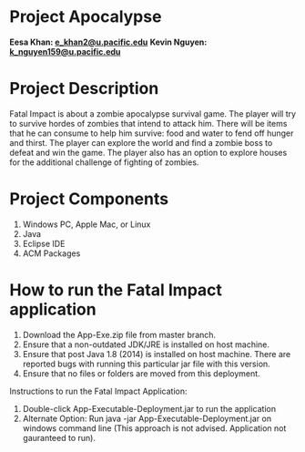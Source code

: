 # Project Apocalypse 
**Eesa Khan: e_khan2@u.pacific.edu**
**Kevin Nguyen: k_nguyen159@u.pacific.edu**

# Project Description
Fatal Impact is about a zombie apocalypse survival game. The player will try to survive hordes
of zombies that intend to attack him. There will be items that he can consume to help him survive:
food and water to fend off hunger and thirst. The player can explore the world and find a zombie boss to defeat and win the game.
The player also has an option to explore houses for the additional challenge of fighting of zombies.

# Project Components
1. Windows PC, Apple Mac, or Linux
2. Java
3. Eclipse IDE
4. ACM Packages

# How to run the Fatal Impact application
1. Download the App-Exe.zip file from master branch.
2. Ensure that a non-outdated JDK/JRE is installed on host machine.
3. Ensure that post Java 1.8 (2014) is installed on host machine. There are reported bugs with running this particular jar file with this version.
4. Ensure that no files or folders are moved from this deployment.

Instructions to run the Fatal Impact Application:
1. Double-click App-Executable-Deployment.jar to run the application
2. Alternate Option: Run java -jar App-Executable-Deployment.jar on windows command line (This approach is not advised. Application not gauranteed to run).

